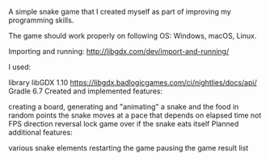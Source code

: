 A simple snake game that I created myself as part of improving my programming skills.

The game should work properly on following OS: Windows, macOS, Linux.

Importing and running: http://libgdx.com/dev/import-and-running/

I used:

library libGDX 1.10 https://libgdx.badlogicgames.com/ci/nightlies/docs/api/
Gradle 6.7
Created and implemented features:

creating a board, generating and "animating" a snake and the food in random points
the snake moves at a pace that depends on elapsed time not FPS
direction reversal lock
game over if the snake eats itself
Planned additional features:

various snake elements
restarting the game
pausing the game
result list